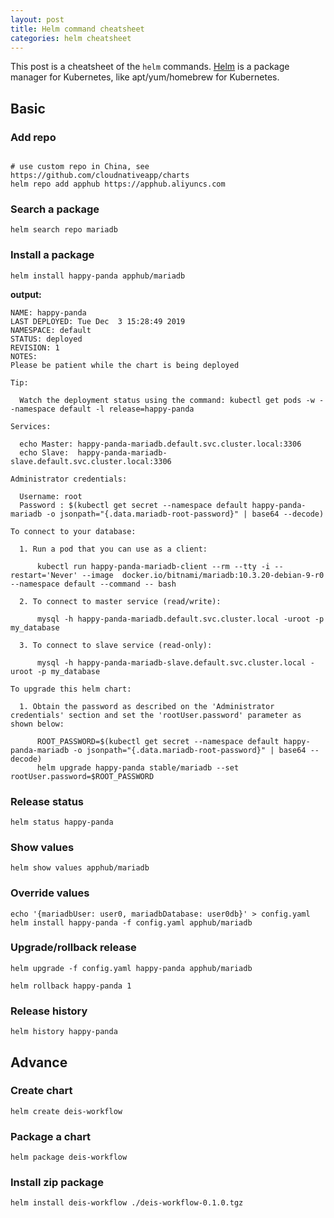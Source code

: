 ```yaml
---
layout: post
title: Helm command cheatsheet
categories: helm cheatsheet
---
```


This post is a cheatsheet of the `helm` commands. [Helm](https://helm.sh/) is a package manager for Kubernetes, like apt/yum/homebrew for Kubernetes.

## Basic

### Add repo

```

# use custom repo in China, see https://github.com/cloudnativeapp/charts
helm repo add apphub https://apphub.aliyuncs.com

```

### Search a package

```
helm search repo mariadb

```

### Install a package

```
helm install happy-panda apphub/mariadb
```

**output:**

```
NAME: happy-panda
LAST DEPLOYED: Tue Dec  3 15:28:49 2019
NAMESPACE: default
STATUS: deployed
REVISION: 1
NOTES:
Please be patient while the chart is being deployed

Tip:

  Watch the deployment status using the command: kubectl get pods -w --namespace default -l release=happy-panda

Services:

  echo Master: happy-panda-mariadb.default.svc.cluster.local:3306
  echo Slave:  happy-panda-mariadb-slave.default.svc.cluster.local:3306

Administrator credentials:

  Username: root
  Password : $(kubectl get secret --namespace default happy-panda-mariadb -o jsonpath="{.data.mariadb-root-password}" | base64 --decode)

To connect to your database:

  1. Run a pod that you can use as a client:

      kubectl run happy-panda-mariadb-client --rm --tty -i --restart='Never' --image  docker.io/bitnami/mariadb:10.3.20-debian-9-r0 --namespace default --command -- bash

  2. To connect to master service (read/write):

      mysql -h happy-panda-mariadb.default.svc.cluster.local -uroot -p my_database

  3. To connect to slave service (read-only):

      mysql -h happy-panda-mariadb-slave.default.svc.cluster.local -uroot -p my_database

To upgrade this helm chart:

  1. Obtain the password as described on the 'Administrator credentials' section and set the 'rootUser.password' parameter as shown below:

      ROOT_PASSWORD=$(kubectl get secret --namespace default happy-panda-mariadb -o jsonpath="{.data.mariadb-root-password}" | base64 --decode)
      helm upgrade happy-panda stable/mariadb --set rootUser.password=$ROOT_PASSWORD
```

### Release status

```
helm status happy-panda

```

### Show values

```
helm show values apphub/mariadb
```

### Override values

```
echo '{mariadbUser: user0, mariadbDatabase: user0db}' > config.yaml
helm install happy-panda -f config.yaml apphub/mariadb
```

### Upgrade/rollback release

```
helm upgrade -f config.yaml happy-panda apphub/mariadb

helm rollback happy-panda 1
```

### Release history

```
helm history happy-panda
```

## Advance

### Create chart

```
helm create deis-workflow
```

### Package a chart

```
helm package deis-workflow
```

### Install zip package

```
helm install deis-workflow ./deis-workflow-0.1.0.tgz
```
